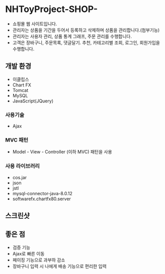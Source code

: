 # NHToyProject-SHOP-

* 쇼핑몰 웹 사이트입니다.  
* 관리자는 상품을 기간을 두어서 등록하고 삭제하며 상품을 관리합니다.(첨부기능)
* 관리자는 사용자 관리, 상품 통계 그래프, 주문 관리를 수행합니다.
* 고객은 장바구니, 주문목록, 댓글달기. 추천, 카테고리별 조회, 로그인, 회원가입을 수행합니다.

## 개발 환경
* 이클립스 
* Chart FX
* Tomcat
* MySQL
* JavaScript(JQuery)

### 사용기술
* Ajax

### MVC 패턴
* Model - View - Controller (이하 MVC) 패턴을 사용  
  
### 사용 라이브러리
* cos.jar
* json
* jstl
* mysql-connector-java-8.0.12
* softwarefx.chartfx80.server

## 스크린샷


## 좋은 점
* 검증 기능
* Ajax로 빠른 이동
* 페이징 기능으로 과부하 감소
* 장바구니 입력 시 나에게 배송 기능으로 편리한 입력

  
